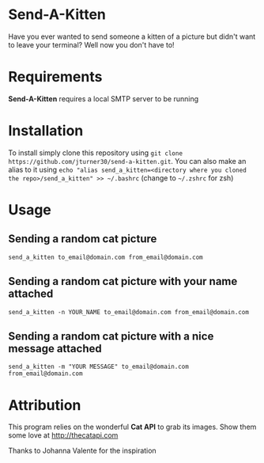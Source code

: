 # Send-A-Kitten
Have you ever wanted to send someone a kitten of a picture but didn't want to leave your terminal? Well now you don't have to!

# Requirements
**Send-A-Kitten** requires a local SMTP server to be running

# Installation
To install simply clone this repository using `git clone https://github.com/jturner30/send-a-kitten.git`. You can also make an alias to it using `echo "alias send_a_kitten=<directory where you cloned the repo>/send_a_kitten" >> ~/.bashrc` (change to `~/.zshrc` for zsh)

# Usage
## Sending a random cat picture
`send_a_kitten to_email@domain.com from_email@domain.com`
## Sending a random cat picture with your name attached
`send_a_kitten -n YOUR_NAME to_email@domain.com from_email@domain.com`
## Sending a random cat picture with a nice message attached
`send_a_kitten -m "YOUR MESSAGE" to_email@domain.com from_email@domain.com`

# Attribution
This program relies on the wonderful **Cat API** to grab its images. Show them some love at http://thecatapi.com

Thanks to Johanna Valente for the inspiration
